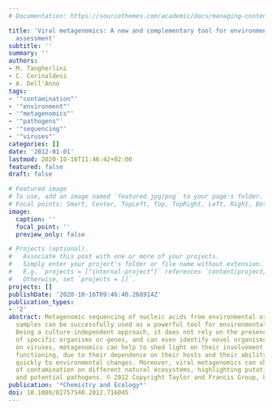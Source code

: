 ```yaml
---
# Documentation: https://sourcethemes.com/academic/docs/managing-content/

title: 'Viral metagenomics: A new and complementary tool for environmental quality
  assessment'
subtitle: ''
summary: ''
authors:
- M. Tangherlini
- C. Corinaldesi
- A. Dell'Anno
tags:
- '"contamination"'
- '"environment"'
- '"metagenomics"'
- '"pathogens"'
- '"sequencing"'
- '"viruses"'
categories: []
date: '2012-01-01'
lastmod: 2020-10-16T11:46:42+02:00
featured: false
draft: false

# Featured image
# To use, add an image named `featured.jpg/png` to your page's folder.
# Focal points: Smart, Center, TopLeft, Top, TopRight, Left, Right, BottomLeft, Bottom, BottomRight.
image:
  caption: ''
  focal_point: ''
  preview_only: false

# Projects (optional).
#   Associate this post with one or more of your projects.
#   Simply enter your project's folder or file name without extension.
#   E.g. `projects = ["internal-project"]` references `content/project/deep-learning/index.md`.
#   Otherwise, set `projects = []`.
projects: []
publishDate: '2020-10-16T09:46:40.268914Z'
publication_types:
- '2'
abstract: Metagenomic sequencing of nucleic acids from environmental or other complex
  samples can be successfully used as a powerful tool for environmental quality assessment.
  Being a culture-independent approach, it does not rely on the presence or absence
  of specific organisms or genes, and can even identify novel organisms. When focused
  on viruses, metagenomics can help to shed light on their involvement in ecosystem
  functioning, due to their dependence on their hosts and their ability to respond
  quickly to environmental changes. Moreover, viral metagenomics can show the impact
  of contamination on different natural ecosystems, highlighting putative sources
  and potential pathogens. © 2012 Copyright Taylor and Francis Group, LLC.
publication: '*Chemistry and Ecology*'
doi: 10.1080/02757540.2012.716045
---
```

